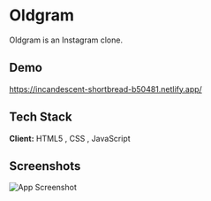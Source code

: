 
# Oldgram

Oldgram is an Instagram clone.


## Demo

https://incandescent-shortbread-b50481.netlify.app/


## Tech Stack

**Client:** HTML5 , CSS , JavaScript



## Screenshots

![App Screenshot](https://via.placeholder.com/468x300?text=App+Screenshot+Here)

